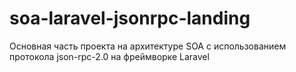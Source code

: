 # soa-laravel-jsonrpc-landing
Основная часть проекта на архитектуре SOA с использованием протокола json-rpc-2.0 на фреймворке Laravel
